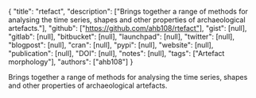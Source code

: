 {
  "title": "rtefact",
  "description": ["Brings together a range of methods for analysing the time series, shapes and other properties of archaeological artefacts."],
  "github": ["https://github.com/ahb108/rtefact"],
  "gist": [null],
  "gitlab": [null],
  "bitbucket": [null],
  "launchpad": [null],
  "twitter": [null],
  "blogpost": [null],
  "cran": [null],
  "pypi": [null],
  "website": [null],
  "publication": [null],
  "DOI": [null],
  "notes": [null],
  "tags": ["Artefact morphology"],
  "authors": ["ahb108"]
}

<!-- Generated by csv2md.R – do not edit by hand -->

Brings together a range of methods for analysing the time series, shapes and other properties of archaeological artefacts.
